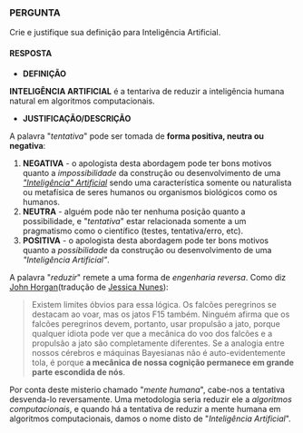 ### PERGUNTA

Crie e justifique sua definição para Inteligência Artificial.

#### RESPOSTA

- **DEFINIÇÃO**

**INTELIGÊNCIA ARTIFICIAL** é a tentariva de reduzir a inteligência humana natural em algoritmos computacionais.

- **JUSTIFICAÇÃO/DESCRIÇÃO**

A palavra "*tentativa*" pode ser tomada de **forma positiva, neutra ou negativa**:

1. **NEGATIVA** - o apologista desta abordagem pode ter bons motivos quanto a *impossibilidade* da construção ou desenvolvimento de uma *["Inteligência" Artificial](https://youtu.be/FupNTtAl4vc)* sendo uma característica somente ou naturalista ou metafísica de seres humanos ou organismos biológicos como os humanos. 
1. **NEUTRA** - alguém pode não ter nenhuma posição quanto a possibilidade, e "*tentativa*" estar relacionada somente a um pragmatismo como o científico (testes, tentativa/erro, etc).
1. **POSITIVA** - o apologista desta abordagem pode ter bons motivos quanto a *possibilidade* da construção ou desenvolvimento de uma *"Inteligência Artificial"*.

A palavra "*reduzir*" remete a uma forma de *engenharia reversa*. Como diz [John Horgan](https://blogs.scientificamerican.com/cross-check/are-brains-bayesian/)(tradução de [Jessica Nunes](https://universoracionalista.org/os-cerebros-sao-bayesianos/)):

> Existem limites óbvios para essa lógica. Os falcões peregrinos se destacam ao voar, mas os jatos F15 também. Ninguém afirma que os falcões peregrinos devem, portanto, usar propulsão a jato, porque qualquer idiota pode ver que a mecânica do voo dos falcões e a propulsão a jato são completamente diferentes. Se a analogia entre nossos cérebros e máquinas Bayesianas não é auto-evidentemente tola, é porque **a mecânica de nossa cognição permanece em grande parte escondida de nós**.

Por conta deste misterio chamado "*mente humana*", cabe-nos a tentativa desvenda-lo reversamente. Uma metodologia seria reduzir ele a *algoritmos computacionais*, e quando há a tentativa de reduzir a mente humana em algoritmos computacionais, damos o nome disto de "*Inteligência Artificial*".
